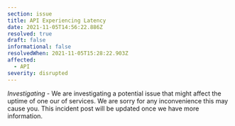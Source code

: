 ```yaml
---
section: issue
title: API Experiencing Latency
date: 2021-11-05T14:56:22.886Z
resolved: true
draft: false
informational: false
resolvedWhen: 2021-11-05T15:28:22.903Z
affected:
  - API
severity: disrupted
---
```

*Investigating* - We are investigating a potential issue that might affect the uptime of one our of services. We are sorry for any inconvenience this may cause you. This incident post will be updated once we have more information.